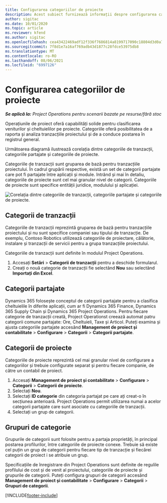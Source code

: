 ```yaml
---
title: Configurarea categoriilor de proiecte
description: Acest subiect furnizează informații despre configurarea categoriilor de proiect.
author: sigitac
ms.date: 10/01/2020
ms.topic: article
ms.reviewer: kfend
ms.author: sigitac
ms.openlocfilehash: cea43422469adf12f336f7686814a8199717090c18804d3d0a7509452349566e
ms.sourcegitcommit: 7f8d1e7a16af769adb43d1877c28fdce53975db8
ms.translationtype: MT
ms.contentlocale: ro-RO
ms.lasthandoff: 08/06/2021
ms.locfileid: "6997126"
---
```

# <a name="configure-project-categories"></a>Configurarea categoriilor de proiecte

_**Se aplică la:** Project Operations pentru scenarii bazate pe resurse/fără stoc_

Operațiunile de proiect oferă capabilități solide pentru clasificarea veniturilor și cheltuielilor pe proiecte. Categoriile oferă posibilitatea de a raporta și analiza tranzacțiile proiectului și de a conduce postarea în registrul general.

Următoarea diagramă ilustrează corelația dintre categoriile de tranzacții, categoriile partajate și categoriile de proiecte. 

Categoriile de tranzacții sunt gruparea de bază pentru tranzacțiile proiectului. În cadrul grupării respective, există un set de categorii partajate care pot fi partajate între aplicații și module. Intrând și mai în detaliu, categoriile de proiecte sunt cel mai granular nivel de categorii. Categoriile de proiecte sunt specifice entității juridice, modulului și aplicației.

![Corelația dintre categoriile de tranzacții, categoriile partajate și categoriile de proiecte.](media/project-categories.png)

## <a name="transaction-categories"></a>Categorii de tranzacții

Categoriile de tranzacții reprezintă gruparea de bază pentru tranzacțiile proiectului și nu sunt specifice companiei sau tipului de tranzacție. De exemplu, Contoso Robotics utilizează categoriile de proiectare, călătorie, instalare și tranzacții de servicii pentru a grupa tranzacțiile proiectului.

Categoriile de tranzacții sunt definite în modulul Project Operations. 
1. Accesați **Setări** \> **Categorii de tranzacții** pentru a deschide formularul. 
2. Creați o nouă categorie de tranzacții fie selectând **Nou** sau selectând **Importați din Excel**.

## <a name="shared-categories"></a>Categorii partajate

Dynamics 365 folosește conceptul de categorii partajate pentru a clasifica cheltuielile în diferite aplicații, cum ar fi Dynamics 365 Finance, Dynamics 365 Supply Chain și Dynamics 365 Project Operations. Pentru fiecare categorie de tranzacții creată, Project Operationst creează automat patru categorii comune partajate: Ore, Cheltuieli, Taxe și Articol. Puteți examina și ajusta categoriile partajate accesând **Management de proiect și contabilitate** \> **Configurare** \> **Categorii** \> **Categorii partajate**.

## <a name="project-categories"></a>Categorii de proiecte

Categoriile de proiecte reprezintă cel mai granular nivel de configurare a categoriilor și trebuie configurate separat și pentru fiecare companie, de către un contabil de proiect.

1. Accesați **Management de proiect și contabilitate** \> **Configurare** \> **Categorii** \> **Categorii de proiecte**.
2. Selectați **Nou**.
3. Selectați **ID categorie** din categoria partajat pe care ați creat-o în secțiunea anterioară. Project Operations permit utilizarea numai a acelor categorii partajate care sunt asociate cu categoriile de tranzacții.
4. Selectați un grup de categorii.

## <a name="category-groups"></a>Grupuri de categorie

Grupurile de categorii sunt folosite pentru a partaja proprietăți, în principal postarea profilurilor, între categoriile de proiecte conexe. Trebuie să existe cel puțin un grup de categorii pentru fiecare tip de tranzacție și fiecărei categorii de proiect i se atribuie un grup.

Specificațiile de înregistrare din Project Operations sunt definite de regulile profilului de cost și de venit al proiectului, categoriile de proiecte și grupurile de categorii. Puteți configura grupuri de categorii accesând **Management de proiect și contabilitate** \> **Configurare** \> **Categorii** \> **Grupuri de categorii**.


[!INCLUDE[footer-include](../includes/footer-banner.md)]